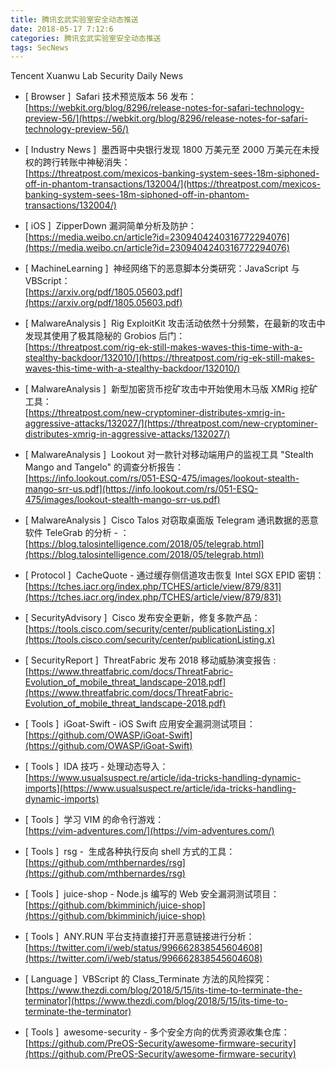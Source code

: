 ```yaml
---
title: 腾讯玄武实验室安全动态推送
date: 2018-05-17 7:12:6
categories: 腾讯玄武实验室安全动态推送
tags: SecNews
---
```


Tencent Xuanwu Lab Security Daily News  
* [ Browser ]  Safari 技术预览版本 56 发布：   
[https://webkit.org/blog/8296/release-notes-for-safari-technology-preview-56/](https://webkit.org/blog/8296/release-notes-for-safari-technology-preview-56/)  

* [ Industry News ]  墨西哥中央银行发现 1800 万美元至 2000 万美元在未授权的跨行转账中神秘消失：   
[https://threatpost.com/mexicos-banking-system-sees-18m-siphoned-off-in-phantom-transactions/132004/](https://threatpost.com/mexicos-banking-system-sees-18m-siphoned-off-in-phantom-transactions/132004/)  

* [ iOS ]  ZipperDown 漏洞简单分析及防护：   
[https://media.weibo.cn/article?id=2309404240316772294076](https://media.weibo.cn/article?id=2309404240316772294076)  

* [ MachineLearning ]  神经网络下的恶意脚本分类研究：JavaScript 与 VBScript：   
[https://arxiv.org/pdf/1805.05603.pdf](https://arxiv.org/pdf/1805.05603.pdf)  

* [ MalwareAnalysis ]  Rig ExploitKit 攻击活动依然十分频繁，在最新的攻击中发现其使用了极其隐秘的 Grobios 后门：   
[https://threatpost.com/rig-ek-still-makes-waves-this-time-with-a-stealthy-backdoor/132010/](https://threatpost.com/rig-ek-still-makes-waves-this-time-with-a-stealthy-backdoor/132010/)  

* [ MalwareAnalysis ]  新型加密货币挖矿攻击中开始使用木马版 XMRig 挖矿工具：   
[https://threatpost.com/new-cryptominer-distributes-xmrig-in-aggressive-attacks/132027/](https://threatpost.com/new-cryptominer-distributes-xmrig-in-aggressive-attacks/132027/)  

* [ MalwareAnalysis ]  Lookout 对一款针对移动端用户的监视工具 "Stealth Mango and Tangelo" 的调查分析报告：   
[https://info.lookout.com/rs/051-ESQ-475/images/lookout-stealth-mango-srr-us.pdf](https://info.lookout.com/rs/051-ESQ-475/images/lookout-stealth-mango-srr-us.pdf)  

* [ MalwareAnalysis ]  Cisco Talos 对窃取桌面版 Telegram 通讯数据的恶意软件 TeleGrab 的分析 - ：   
[https://blog.talosintelligence.com/2018/05/telegrab.html](https://blog.talosintelligence.com/2018/05/telegrab.html)  

* [ Protocol ]  CacheQuote - 通过缓存侧信道攻击恢复 Intel SGX EPID 密钥：   
[https://tches.iacr.org/index.php/TCHES/article/view/879/831](https://tches.iacr.org/index.php/TCHES/article/view/879/831)  

* [ SecurityAdvisory ]  Cisco 发布安全更新，修复多款产品：  
[https://tools.cisco.com/security/center/publicationListing.x](https://tools.cisco.com/security/center/publicationListing.x)  

* [ SecurityReport ]  ThreatFabric 发布 2018 移动威胁演变报告 :   
[https://www.threatfabric.com/docs/ThreatFabric-Evolution_of_mobile_threat_landscape-2018.pdf](https://www.threatfabric.com/docs/ThreatFabric-Evolution_of_mobile_threat_landscape-2018.pdf)  

* [ Tools ]  iGoat-Swift - iOS Swift 应用安全漏洞测试项目：   
[https://github.com/OWASP/iGoat-Swift](https://github.com/OWASP/iGoat-Swift)  

* [ Tools ]  IDA 技巧 - 处理动态导入：   
[https://www.usualsuspect.re/article/ida-tricks-handling-dynamic-imports](https://www.usualsuspect.re/article/ida-tricks-handling-dynamic-imports)  

* [ Tools ]  学习 VIM 的命令行游戏：   
[https://vim-adventures.com/](https://vim-adventures.com/)  

* [ Tools ]  rsg -  生成各种执行反向 shell 方式的工具：   
[https://github.com/mthbernardes/rsg](https://github.com/mthbernardes/rsg)  

* [ Tools ]  juice-shop - Node.js 编写的 Web 安全漏洞测试项目：   
[https://github.com/bkimminich/juice-shop](https://github.com/bkimminich/juice-shop)  

* [ Tools ]  ANY.RUN 平台支持直接打开恶意链接进行分析：   
[https://twitter.com/i/web/status/996662838545604608](https://twitter.com/i/web/status/996662838545604608)  

* [ Language ]  VBScript 的 Class_Terminate 方法的风险探究： 
[https://www.thezdi.com/blog/2018/5/15/its-time-to-terminate-the-terminator](https://www.thezdi.com/blog/2018/5/15/its-time-to-terminate-the-terminator)  

* [ Tools ]  awesome-security - 多个安全方向的优秀资源收集仓库： 
[https://github.com/PreOS-Security/awesome-firmware-security](https://github.com/PreOS-Security/awesome-firmware-security)  

